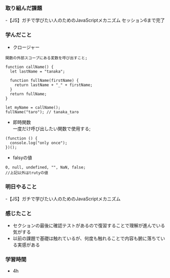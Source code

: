 ### 取り組んだ課題
 -【JS】ガチで学びたい人のためのJavaScriptメカニズム セッション6まで完了

### 学んだこと
- クロージャー 
``` 
関数の外部スコープにある変数を呼び出すこと;

function callName() {
  let lastName = "tanaka";

  function fullName(firstName) {
    return lastName + "_" + firstName;
  }
  return fullName;
}

let myName = callName();
fullName("taro"); // tanaka_taro
```

- 即時関数  
一度だけ呼び出したい関数で使用する;
```
(function () {
  console.log("only once");
})();
```

- falsyの値 
``` 
0, null, undefined, "", NaN, false;
//上記以外はtrutyの値
```

### 明日やること
-【JS】ガチで学びたい人のためのJavaScriptメカニズム

### 感じたこと
- セクションの最後に確認テストがあるので復習することで理解が進んでいる気がする
- 以前の課題で基礎は触れているが、何度も触れることで内容も腑に落ちている実感がある

### 学習時間
- 4h